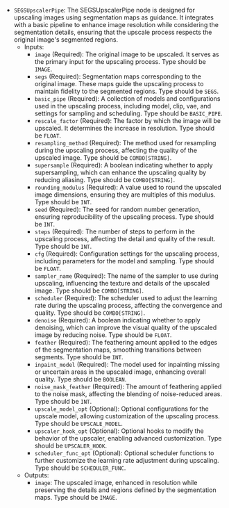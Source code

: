 - `SEGSUpscalerPipe`: The SEGSUpscalerPipe node is designed for upscaling images using segmentation maps as guidance. It integrates with a basic pipeline to enhance image resolution while considering the segmentation details, ensuring that the upscale process respects the original image's segmented regions.
    - Inputs:
        - `image` (Required): The original image to be upscaled. It serves as the primary input for the upscaling process. Type should be `IMAGE`.
        - `segs` (Required): Segmentation maps corresponding to the original image. These maps guide the upscaling process to maintain fidelity to the segmented regions. Type should be `SEGS`.
        - `basic_pipe` (Required): A collection of models and configurations used in the upscaling process, including model, clip, vae, and settings for sampling and scheduling. Type should be `BASIC_PIPE`.
        - `rescale_factor` (Required): The factor by which the image will be upscaled. It determines the increase in resolution. Type should be `FLOAT`.
        - `resampling_method` (Required): The method used for resampling during the upscaling process, affecting the quality of the upscaled image. Type should be `COMBO[STRING]`.
        - `supersample` (Required): A boolean indicating whether to apply supersampling, which can enhance the upscaling quality by reducing aliasing. Type should be `COMBO[STRING]`.
        - `rounding_modulus` (Required): A value used to round the upscaled image dimensions, ensuring they are multiples of this modulus. Type should be `INT`.
        - `seed` (Required): The seed for random number generation, ensuring reproducibility of the upscaling process. Type should be `INT`.
        - `steps` (Required): The number of steps to perform in the upscaling process, affecting the detail and quality of the result. Type should be `INT`.
        - `cfg` (Required): Configuration settings for the upscaling process, including parameters for the model and sampling. Type should be `FLOAT`.
        - `sampler_name` (Required): The name of the sampler to use during upscaling, influencing the texture and details of the upscaled image. Type should be `COMBO[STRING]`.
        - `scheduler` (Required): The scheduler used to adjust the learning rate during the upscaling process, affecting the convergence and quality. Type should be `COMBO[STRING]`.
        - `denoise` (Required): A boolean indicating whether to apply denoising, which can improve the visual quality of the upscaled image by reducing noise. Type should be `FLOAT`.
        - `feather` (Required): The feathering amount applied to the edges of the segmentation maps, smoothing transitions between segments. Type should be `INT`.
        - `inpaint_model` (Required): The model used for inpainting missing or uncertain areas in the upscaled image, enhancing overall quality. Type should be `BOOLEAN`.
        - `noise_mask_feather` (Required): The amount of feathering applied to the noise mask, affecting the blending of noise-reduced areas. Type should be `INT`.
        - `upscale_model_opt` (Optional): Optional configurations for the upscale model, allowing customization of the upscaling process. Type should be `UPSCALE_MODEL`.
        - `upscaler_hook_opt` (Optional): Optional hooks to modify the behavior of the upscaler, enabling advanced customization. Type should be `UPSCALER_HOOK`.
        - `scheduler_func_opt` (Optional): Optional scheduler functions to further customize the learning rate adjustment during upscaling. Type should be `SCHEDULER_FUNC`.
    - Outputs:
        - `image`: The upscaled image, enhanced in resolution while preserving the details and regions defined by the segmentation maps. Type should be `IMAGE`.
